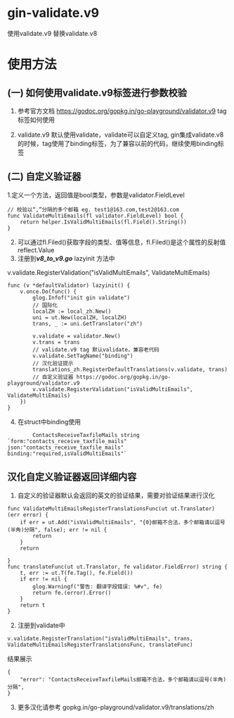 # gin-validate.v9
使用validate.v9 替换validate.v8
# 使用方法

## (一) 如何使用validate.v9标签进行参数校验

1. 参考官方文档 https://godoc.org/gopkg.in/go-playground/validator.v9 tag标签如何使用

2. validate.v9 默认使用validate，validate可以自定义tag, gin集成validate.v8的时候，tag使用了binding标签，为了兼容以前的代码，继续使用binding标签

## (二)  自定义验证器
1.定义一个方法，返回值是bool类型，参数是validator.FieldLevel
```
// 校验以“,”分隔的多个邮箱 eg. test1@163.com,test2@163.com
func ValidateMultiEmails(fl validator.FieldLevel) bool {
	return helper.IsValidMultiEmails(fl.Field().String())
}

```
2. 可以通过fl.Filed()获取字段的类型、值等信息，fl.Filed()是这个属性的反射值reflect.Value
3. 注册到***v8_to_v9.go*** lazyinit 方法中

v.validate.RegisterValidation("isValidMultiEmails", ValidateMultiEmails)

```
func (v *defaultValidator) lazyinit() {
	v.once.Do(func() {
		glog.Infof("init gin validate")
		// 国际化
		localZH := local_zh.New()
		uni = ut.New(localZH, localZH)
		trans, _ := uni.GetTranslator("zh")

		v.validate = validator.New()
		v.trans = trans
		// validate.v9 tag 默认validate，兼容老代码
		v.validate.SetTagName("binding")
		// 汉化验证提示
		translations_zh.RegisterDefaultTranslations(v.validate, trans)
		// 自定义验证器 https://godoc.org/gopkg.in/go-playground/validator.v9
		v.validate.RegisterValidation("isValidMultiEmails", ValidateMultiEmails)
	})
}
```
4. 在struct中binding使用
```
		ContactsReceiveTaxfileMails string `form:"contacts_receive_taxfile_mails" json:"contacts_receive_taxfile_mails" binding:"required,isValidMultiEmails"`

```

## 汉化自定义验证器返回详细内容
1. 自定义的验证器默认会返回的英文的验证结果，需要对验证结果进行汉化
```
func ValidateMultiEmailsRegisterTranslationsFunc(ut ut.Translator) (err error) {
	if err = ut.Add("isValidMultiEmails", "{0}邮箱不合法，多个邮箱请以逗号(半角)分隔", false); err != nil {
		return
	}
	return

}
func translateFunc(ut ut.Translator, fe validator.FieldError) string {
	t, err := ut.T(fe.Tag(), fe.Field())
	if err != nil {
		glog.Warningf("警告: 翻译字段错误: %#v", fe)
		return fe.(error).Error()
	}
	return t
}

```
2. 注册到validate中

```
v.validate.RegisterTranslation("isValidMultiEmails", trans, ValidateMultiEmailsRegisterTranslationsFunc, translateFunc)
```
结果展示
```
{
    "error": "ContactsReceiveTaxfileMails邮箱不合法，多个邮箱请以逗号(半角)分隔",
}
```
3. 更多汉化请参考 gopkg.in/go-playground/validator.v9/translations/zh






